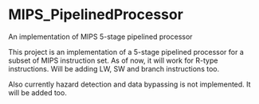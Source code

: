 # MIPS_PipelinedProcessor
An implementation of MIPS 5-stage pipelined processor

This project is an implementation of a 5-stage pipelined processor for a subset of MIPS instruction set.
As of now, it will work for R-type instructions. Will be adding LW, SW and branch instructions too.

Also currently hazard detection and data bypassing is not implemented. It will be added too.
